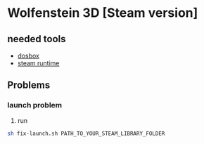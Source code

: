 # Wolfenstein 3D [Steam version]

## needed tools

- [dosbox](https://www.dosbox.com/)
- [steam runtime](https://store.steampowered.com/)

## Problems

### launch problem

1. run

```bash
sh fix-launch.sh PATH_TO_YOUR_STEAM_LIBRARY_FOLDER
```